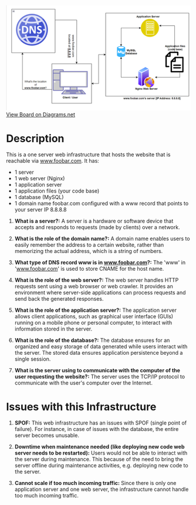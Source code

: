 ![Simple Web Infrastructure](./images/0-simple_web_stack.png)
[View Board on Diagrams.net](https://drive.google.com/file/d/1xjl3rLaPSuaOhVzVbW6NcnaqZRgKat6V/view)

# **Description**<br>
This is a one server web infrastructure that hosts the website that is reachable via www.foobar.com. It has:
* 1 server
* 1 web server (Nginx)
* 1 application server
* 1 application files (your code base)
* 1 database (MySQL)
* 1 domain name foobar.com configured with a www record that points to your server IP 8.8.8.8

1. **What is a server?:**
A server is a hardware or software device that accepts and responds to requests (made by clients) over a network.

2. **What is the role of the domain name?:**
A domain name enables users to easily remember the address to a certain website, rather than memorizing the actual address, which is a string of numbers.

3. **What type of DNS record www is in www.foobar.com?:**
The 'www' in 'www.foobar.com' is used to store CNAME for the host name.

4. **What is the role of the web server?:**
The web server handles HTTP requests sent using a web browser or web crawler. It provides an environment where server-side applications can process requests and send back the generated responses.

5. **What is the role of the application server?:**
The application server allows client applications, such as graphical user interface (GUIs) running on a mobile phone or personal computer, to interact with information stored in the server.

6. **What is the role of the database?:**
The database ensures for an organized and easy storage of data generated while users interact with the server. The stored data ensures application persistence beyond a single session.

7. **What is the server using to communicate with the computer of the user requesting the website?:**
The server uses the TCP/IP protocol to communicate with the user's computer over the Internet.

# **Issues with this Infrastructure**
1. __SPOF:__
This web infrastructure has an issues with SPOF (single point of failure). For instance, in case of issues with the database, the entire server becomes unusable.

2. __Downtime when maintenance needed (like deploying new code web server needs to be restarted):__
Users would not be able to interact with the server during maintenance. This because of the need to bring the server offline during maintenance activities, e.g. deploying new code to the server.

3. __Cannot scale if too much incoming traffic:__
Since there is only one application server and one web server, the infrastructure cannot handle too much incoming traffic.
